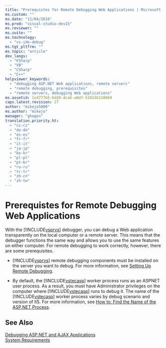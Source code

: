 ```yaml
---
title: "Prerequistes for Remote Debugging Web Applications | Microsoft Docs"
ms.custom: ""
ms.date: "11/04/2016"
ms.prod: "visual-studio-dev15"
ms.reviewer: ""
ms.suite: ""
ms.technology: 
  - "vs-ide-debug"
ms.tgt_pltfrm: ""
ms.topic: "article"
dev_langs: 
  - "FSharp"
  - "VB"
  - "CSharp"
  - "C++"
helpviewer_keywords: 
  - "debugging ASP.NET Web applications, remote servers"
  - "remote debugging, prerequisites"
  - "remote servers, debugging Web applications"
ms.assetid: 1cd777b5-6d20-4ca6-a0df-51653b118469
caps.latest.revision: 27
author: "mikejo5000"
ms.author: "mikejo"
manager: "ghogen"
translation.priority.ht: 
  - "cs-cz"
  - "de-de"
  - "es-es"
  - "fr-fr"
  - "it-it"
  - "ja-jp"
  - "ko-kr"
  - "pl-pl"
  - "pt-br"
  - "ru-ru"
  - "tr-tr"
  - "zh-cn"
  - "zh-tw"
---
```

# Prerequistes for Remote Debugging Web Applications
With the [!INCLUDE[vsprvs](../code-quality/includes/vsprvs_md.md)] debugger, you can debug a Web application transparently on the local computer or a remote server. This means that the debugger functions the same way and allows you to use the same features on either computer. For remote debugging to work correctly, however, there are some prerequisites.  
  
-   [!INCLUDE[vsprvs](../code-quality/includes/vsprvs_md.md)] remote debugging components must be installed on the server you want to debug. For more information, see [Setting Up Remote Debugging](../Topic/Set%20Up%20the%20Remote%20Tools%20on%20the%20Device.md).  
  
-   By default, the [!INCLUDE[vstecasp](../code-quality/includes/vstecasp_md.md)] worker process runs as an ASPNET user process. As a result, you must have Administrator privileges on the computer where [!INCLUDE[vstecasp](../code-quality/includes/vstecasp_md.md)] runs to debug it. The name of the [!INCLUDE[vstecasp](../code-quality/includes/vstecasp_md.md)] worker process varies by debug scenario and version of IIS. For more information, see [How to: Find the Name of the ASP.NET Process](../debugger/how-to-find-the-name-of-the-aspnet-process.md).  
  
## See Also  
 [Debugging ASP.NET and AJAX Applications](../debugger/debugging-aspnet-and-ajax-applications.md)   
 [System Requirements](../debugger/aspnet-debugging-system-requirements.md)